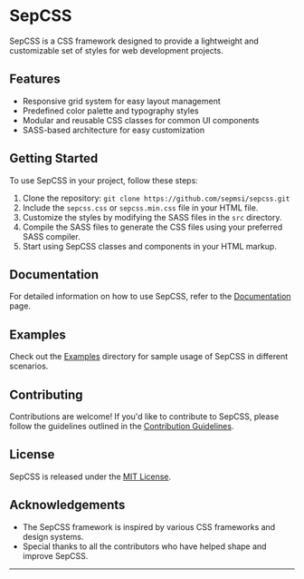 # SepCSS

SepCSS is a CSS framework designed to provide a lightweight and customizable set of styles for web development projects.

## Features

- Responsive grid system for easy layout management
- Predefined color palette and typography styles
- Modular and reusable CSS classes for common UI components
- SASS-based architecture for easy customization

## Getting Started

To use SepCSS in your project, follow these steps:

1. Clone the repository: `git clone https://github.com/sepmsi/sepcss.git`
2. Include the `sepcss.css` or `sepcss.min.css` file in your HTML file.
3. Customize the styles by modifying the SASS files in the `src` directory.
4. Compile the SASS files to generate the CSS files using your preferred SASS compiler.
5. Start using SepCSS classes and components in your HTML markup.

## Documentation

For detailed information on how to use SepCSS, refer to the [Documentation](https://github.com/sepmsi/sepcss/wiki) page.

## Examples

Check out the [Examples](https://github.com/sepmsi/sepcss/tree/main/examples) directory for sample usage of SepCSS in different scenarios.

## Contributing

Contributions are welcome! If you'd like to contribute to SepCSS, please follow the guidelines outlined in the [Contribution Guidelines](https://github.com/sepmsi/sepcss/blob/main/CONTRIBUTING.md).

## License

SepCSS is released under the [MIT License](https://github.com/sepmsi/sepcss/blob/main/LICENSE).

## Acknowledgements

- The SepCSS framework is inspired by various CSS frameworks and design systems.
- Special thanks to all the contributors who have helped shape and improve SepCSS.

---
